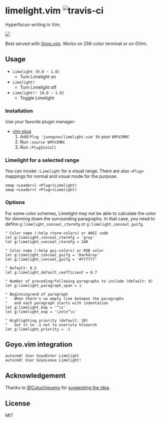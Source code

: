 limelight.vim ![travis-ci](https://travis-ci.org/junegunn/limelight.vim.svg?branch=master)
=============

Hyperfocus-writing in Vim.

![](https://raw.github.com/junegunn/i/master/limelight.gif)

Best served with [Goyo.vim](https://github.com/junegunn/goyo.vim).
Works on 256-color terminal or on GVim.

Usage
-----

- `Limelight [0.0 ~ 1.0]`
    - Turn Limelight on
- `Limelight!`
    - Turn Limelight off
- `Limelight!! [0.0 ~ 1.0]`
    - Toggle Limelight

### Installation
Use your favorite plugin manager:
- [vim-plug](https://github.com/junegunn/vim-plug)
    1. Add `Plug 'junegunn/limelight.vim'` to your `$MYVIMRC`
    2. Run `:source $MYVIMRC`
    3. Run `:PlugInstall`


### Limelight for a selected range

You can invoke `:Limelight` for a visual range. There are also `<Plug>`
mappings for normal and visual mode for the purpose.

```vim
nmap <Leader>l <Plug>(Limelight)
xmap <Leader>l <Plug>(Limelight)
```

### Options

For some color schemes, Limelight may not be able to calculate the color for
dimming down the surrounding paragraphs. In that case, you need to define
`g:limelight_conceal_ctermfg` or `g:limelight_conceal_guifg`.

```vim
" Color name (:help cterm-colors) or ANSI code
let g:limelight_conceal_ctermfg = 'gray'
let g:limelight_conceal_ctermfg = 240

" Color name (:help gui-colors) or RGB color
let g:limelight_conceal_guifg = 'DarkGray'
let g:limelight_conceal_guifg = '#777777'

" Default: 0.5
let g:limelight_default_coefficient = 0.7

" Number of preceding/following paragraphs to include (default: 0)
let g:limelight_paragraph_span = 1

" Beginning/end of paragraph
"   When there's no empty line between the paragraphs
"   and each paragraph starts with indentation
let g:limelight_bop = '^\s'
let g:limelight_eop = '\ze\n^\s'

" Highlighting priority (default: 10)
"   Set it to -1 not to overrule hlsearch
let g:limelight_priority = -1
```

Goyo.vim integration
--------------------

```vim
autocmd! User GoyoEnter Limelight
autocmd! User GoyoLeave Limelight!
```

Acknowledgement
---------------

Thanks to [@Cutuchiqueno](https://github.com/Cutuchiqueno) for [suggesting
the idea](https://github.com/junegunn/goyo.vim/issues/34).

License
-------

MIT
